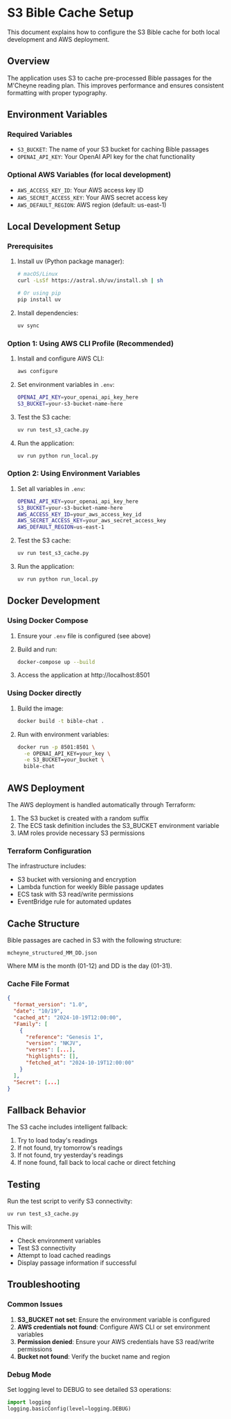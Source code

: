 # S3 Bible Cache Setup

This document explains how to configure the S3 Bible cache for both local development and AWS deployment.

## Overview

The application uses S3 to cache pre-processed Bible passages for the M'Cheyne reading plan. This improves performance and ensures consistent formatting with proper typography.

## Environment Variables

### Required Variables

- `S3_BUCKET`: The name of your S3 bucket for caching Bible passages
- `OPENAI_API_KEY`: Your OpenAI API key for the chat functionality

### Optional AWS Variables (for local development)

- `AWS_ACCESS_KEY_ID`: Your AWS access key ID
- `AWS_SECRET_ACCESS_KEY`: Your AWS secret access key  
- `AWS_DEFAULT_REGION`: AWS region (default: us-east-1)

## Local Development Setup

### Prerequisites

1. Install uv (Python package manager):
   ```bash
   # macOS/Linux
   curl -LsSf https://astral.sh/uv/install.sh | sh
   
   # Or using pip
   pip install uv
   ```

2. Install dependencies:
   ```bash
   uv sync
   ```

### Option 1: Using AWS CLI Profile (Recommended)

1. Install and configure AWS CLI:
   ```bash
   aws configure
   ```

2. Set environment variables in `.env`:
   ```bash
   OPENAI_API_KEY=your_openai_api_key_here
   S3_BUCKET=your-s3-bucket-name-here
   ```

3. Test the S3 cache:
   ```bash
   uv run test_s3_cache.py
   ```

4. Run the application:
   ```bash
   uv run python run_local.py
   ```

### Option 2: Using Environment Variables

1. Set all variables in `.env`:
   ```bash
   OPENAI_API_KEY=your_openai_api_key_here
   S3_BUCKET=your-s3-bucket-name-here
   AWS_ACCESS_KEY_ID=your_aws_access_key_id
   AWS_SECRET_ACCESS_KEY=your_aws_secret_access_key
   AWS_DEFAULT_REGION=us-east-1
   ```

2. Test the S3 cache:
   ```bash
   uv run test_s3_cache.py
   ```

3. Run the application:
   ```bash
   uv run python run_local.py
   ```

## Docker Development

### Using Docker Compose

1. Ensure your `.env` file is configured (see above)

2. Build and run:
   ```bash
   docker-compose up --build
   ```

3. Access the application at http://localhost:8501

### Using Docker directly

1. Build the image:
   ```bash
   docker build -t bible-chat .
   ```

2. Run with environment variables:
   ```bash
   docker run -p 8501:8501 \
     -e OPENAI_API_KEY=your_key \
     -e S3_BUCKET=your_bucket \
     bible-chat
   ```

## AWS Deployment

The AWS deployment is handled automatically through Terraform:

1. The S3 bucket is created with a random suffix
2. The ECS task definition includes the S3_BUCKET environment variable
3. IAM roles provide necessary S3 permissions

### Terraform Configuration

The infrastructure includes:
- S3 bucket with versioning and encryption
- Lambda function for weekly Bible passage updates
- ECS task with S3 read/write permissions
- EventBridge rule for automated updates

## Cache Structure

Bible passages are cached in S3 with the following structure:

```
mcheyne_structured_MM_DD.json
```

Where MM is the month (01-12) and DD is the day (01-31).

### Cache File Format

```json
{
  "format_version": "1.0",
  "date": "10/19",
  "cached_at": "2024-10-19T12:00:00",
  "Family": [
    {
      "reference": "Genesis 1",
      "version": "NKJV",
      "verses": [...],
      "highlights": [],
      "fetched_at": "2024-10-19T12:00:00"
    }
  ],
  "Secret": [...]
}
```

## Fallback Behavior

The S3 cache includes intelligent fallback:

1. Try to load today's readings
2. If not found, try tomorrow's readings
3. If not found, try yesterday's readings
4. If none found, fall back to local cache or direct fetching

## Testing

Run the test script to verify S3 connectivity:

```bash
uv run test_s3_cache.py
```

This will:
- Check environment variables
- Test S3 connectivity
- Attempt to load cached readings
- Display passage information if successful

## Troubleshooting

### Common Issues

1. **S3_BUCKET not set**: Ensure the environment variable is configured
2. **AWS credentials not found**: Configure AWS CLI or set environment variables
3. **Permission denied**: Ensure your AWS credentials have S3 read/write permissions
4. **Bucket not found**: Verify the bucket name and region

### Debug Mode

Set logging level to DEBUG to see detailed S3 operations:

```python
import logging
logging.basicConfig(level=logging.DEBUG)
```
